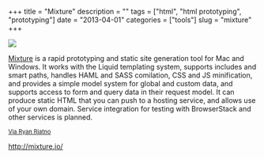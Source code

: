 +++
title = "Mixture"
description = ""
tags = ["html", "html prototyping", "prototyping"]
date = "2013-04-01"
categories = ["tools"]
slug = "mixture"
+++


<div class="tool-screenshot mb1"><a href="http://mixture.io/"><img id='bluga-thumbnail-2706' class='bluga-thumbnail custom' src='http://media.konigi.com/bluga/
wt522fd46e5b40d_custom.jpg'/></a></div><p><a href="http://mixture.io/">Mixture</a> is a rapid prototyping and static site generation tool for Mac and Windows. It works with the Liquid templating system, supports includes and smart paths, handles HAML and SASS comilation, CSS and JS minification, and provides a simple model system for global and custom data, and supports access to form and query data in their request model. It can produce static HTML that you can push to a hosting service, and allows use of your own domain. Service integration for testing with BrowserStack and other services is planned.</p>

<p><small><a href="../../notebook/static-html-new-old-school.html#comment-847916430">Via Ryan Riatno</a></small></p>

  
<p><a href="http://mixture.io/">http://mixture.io/</a></p>
      
